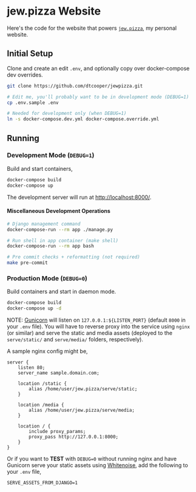 # jew.pizza Website

Here's the code for the website that powers [`jew.pizza`](https://jew.pizza), my
personal website.


## Initial Setup

Clone and create an edit `.env`, and optionally copy over docker-compose dev
overrides.

```bash
git clone https://github.com/dtcooper/jewpizza.git

# Edit me, you'll probably want to be in development mode (DEBUG=1)
cp .env.sample .env

# Needed for development only (when DEBUG=1)
ln -s docker-compose.dev.yml docker-compose.override.yml
```


## Running

### Development Mode (`DEBUG=1`)

Build and start containers,

```bash
docker-compose build
docker-compose up
```

The development server will run at <http://localhost:8000/>.


#### Miscellaneous Development Operations

```bash
# Django management command
docker-compose-run --rm app ./manage.py

# Run shell in app container (make shell)
docker-compose-run --rm app bash

# Pre commit checks + reformatting (not required)
make pre-commit
```


### Production Mode (`DEBUG=0`)

Build containers and start in daemon mode.

```bash
docker-compose build
docker-compose up -d
```

NOTE: [Gunicorn](https://gunicorn.org/) will listen on `127.0.0.1:${LISTEN_PORT}`
(default `8000` in your `.env` file). You will have to reverse proxy into the service
using `nginx` (or similar) and serve the static and media assets (deployed to the
`serve/static/` and `serve/media/` folders, respectively).

A sample nginx config might be,

```nginx
server {
    listen 80;
    server_name sample.domain.com;

    location /static {
        alias /home/user/jew.pizza/serve/static;
    }

    location /media {
        alias /home/user/jew.pizza/serve/media;
    }

    location / {
        include proxy_params;
        proxy_pass http://127.0.0.1:8000;
    }
}
```

Or if you want to **TEST** with `DEBUG=0` without running nginx and have Gunicorn
serve your static assets using [Whitenoise](http://whitenoise.evans.io/en/stable/),
add the following to your `.env` file,

```
SERVE_ASSETS_FROM_DJANGO=1
```
